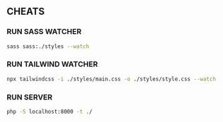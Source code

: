 ## CHEATS

### RUN SASS WATCHER
```bash
sass sass:./styles --watch
```

### RUN TAILWIND WATCHER
```bash
npx tailwindcss -i ./styles/main.css -o ./styles/style.css --watch
```

### RUN SERVER
```bash
php -S localhost:8000 -t ./
```